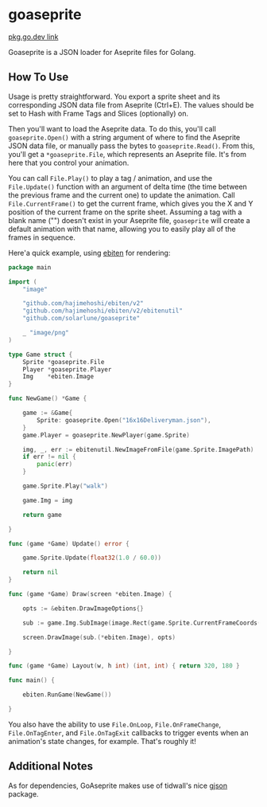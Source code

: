 # goaseprite

[pkg.go.dev link](https://pkg.go.dev/github.com/solarlune/goaseprite)

Goaseprite is a JSON loader for Aseprite files for Golang.

## How To Use

Usage is pretty straightforward. You export a sprite sheet and its corresponding JSON data file from Aseprite (Ctrl+E). The values should be set to Hash with Frame Tags and Slices (optionally) on.

Then you'll want to load the Aseprite data. To do this, you'll call `goaseprite.Open()` with a string argument of where to find the Aseprite JSON data file, or manually pass the bytes to `goaseprite.Read()`. From this, you'll get a `*goaseprite.File`, which represents an Aseprite file. It's from here that you control your animation.

You can call `File.Play()` to play a tag / animation, and use the `File.Update()` function with an argument of delta time (the time between the previous frame and the current one) to update the animation. Call `File.CurrentFrame()` to get the current frame, which gives you the X and Y position of the current frame on the sprite sheet. Assuming a tag with a blank name ("") doesn't exist in your Aseprite file, `goaseprite` will create a default animation with that name, allowing you to easily play all of the frames in sequence.

Here'a quick example, using [ebiten](https://ebiten.org/) for rendering:

```go
package main

import (
	"image"

	"github.com/hajimehoshi/ebiten/v2"
	"github.com/hajimehoshi/ebiten/v2/ebitenutil"
	"github.com/solarlune/goaseprite"

	_ "image/png"
)

type Game struct {
	Sprite *goaseprite.File
	Player *goaseprite.Player
	Img    *ebiten.Image
}

func NewGame() *Game {

	game := &Game{
		Sprite: goaseprite.Open("16x16Deliveryman.json"),
	}
	game.Player = goaseprite.NewPlayer(game.Sprite)

	img, _, err := ebitenutil.NewImageFromFile(game.Sprite.ImagePath)
	if err != nil {
		panic(err)
	}

    game.Sprite.Play("walk")

	game.Img = img

	return game

}

func (game *Game) Update() error {

	game.Sprite.Update(float32(1.0 / 60.0))

	return nil
}

func (game *Game) Draw(screen *ebiten.Image) {

	opts := &ebiten.DrawImageOptions{}

	sub := game.Img.SubImage(image.Rect(game.Sprite.CurrentFrameCoords()))

	screen.DrawImage(sub.(*ebiten.Image), opts)

}

func (game *Game) Layout(w, h int) (int, int) { return 320, 180 }

func main() {

	ebiten.RunGame(NewGame())

}


```

You also have the ability to use `File.OnLoop`, `File.OnFrameChange`, `File.OnTagEnter`, and `File.OnTagExit` callbacks to trigger events when an animation's state changes, for example. That's roughly it!

## Additional Notes

As for dependencies, GoAseprite makes use of tidwall's nice [gjson](https://github.com/tidwall/gjson) package. 
